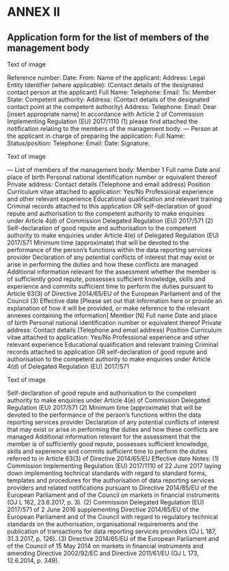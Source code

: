 # ANNEX II

## Application form for the list of members of the management body



Text of image

Reference number: Date: From: Name of the applicant: Address: Legal Entity Identifier (where applicable): (Contact details of the designated contact person at the applicant) Full Name: Telephone: Email: To: Member State: Competent authority: Address: (Contact details of the designated contact point at the competent authority) Address: Telephone: Email: Dear [insert appropriate name] In accordance with Article 2 of Commission Implementing Regulation (EU) 2017/1110 (1) please find attached the notification relating to the members of the management body. — Person at the applicant in charge of preparing the application: Full Name: Status/position: Telephone: Email: Date: Signature:



Text of image

— List of members of the management body: Member 1 Full name Date and place of birth Personal national identification number or equivalent thereof Private address: Contact details (Telephone and email address) Position Curriculum vitae attached to application: Yes/No Professional experience and other relevant experience Educational qualification and relevant training Criminal records attached to this application OR self-declaration of good repute and authorisation to the competent authority to make enquiries under Article 4(d) of Commission Delegated Regulation (EU) 2017/571 (2) Self-declaration of good repute and authorisation to the competent authority to make enquiries under Article 4(e) of Delegated Regulation (EU) 2017/571 Minimum time (approximate) that will be devoted to the performance of the person’s functions within the data reporting services provider Declaration of any potential conflicts of interest that may exist or arise in performing the duties and how these conflicts are managed Additional information relevant for the assessment whether the member is of sufficiently good repute, possesses sufficient knowledge, skills and experience and commits sufficient time to perform the duties pursuant to Article 63(3) of Directive 2014/65/EU of the European Parliament and of the Council (3) Effective date [Please set out that information here or provide an explanation of how it will be provided, or make reference to the relevant annexes containing the information] Member [N] Full name Date and place of birth Personal national identification number or equivalent thereof Private address: Contact details (Telephone and email address) Position Curriculum vitae attached to application: Yes/No Professional experience and other relevant experience Educational qualification and relevant training Criminal records attached to application OR self-declaration of good repute and authorisation to the competent authority to make enquiries under Article 4(d) of Delegated Regulation (EU) 2017/571



Text of image

Self-declaration of good repute and authorisation to the competent authority to make enquiries under Article 4(e) of Commission Delegated Regulation (EU) 2017/571 (2) Minimum time (approximate) that will be devoted to the performance of the person’s functions within the data reporting services provider Declaration of any potential conflicts of interest that may exist or arise in performing the duties and how these conflicts are managed Additional information relevant for the assessment that the member is of sufficiently good repute, possesses sufficient knowledge, skills and experience and commits sufficient time to perform the duties referred to in Article 63(3) of Directive 2014/65/EU Effective date Notes: (1) Commission Implementing Regulation (EU) 2017/1110 of 22 June 2017 laying down implementing technical standards with regard to standard forms, templates and procedures for the authorisation of data reporting services providers and related notifications pursuant to Directive 2014/65/EU of the European Parliament and of the Council on markets in financial instruments (OJ L 162, 23.6.2017, p. 3). (2) Commission Delegated Regulation (EU) 2017/571 of 2 June 2016 supplementing Directive 2014/65/EU of the European Parliament and of the Council with regard to regulatory technical standards on the authorisation, organisational requirements and the publication of transactions for data reporting services providers (OJ L 187, 31.3.2017, p. 126). (3) Directive 2014/65/EU of the European Parliament and of the Council of 15 May 2014 on markets in financial instruments and amending Directive 2002/92/EC and Directive 2011/61/EU (OJ L 173, 12.6.2014, p. 349).

